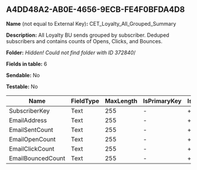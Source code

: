 ## A4DD48A2-AB0E-4656-9ECB-FE4F0BFDA4D8

**Name** (not equal to External Key)**:** CET_Loyalty_All_Grouped_Summary

**Description:** All Loyalty BU sends grouped by subscriber.  Deduped subscribers and contains counts of Opens, Clicks, and Bounces.

**Folder:** _Hidden! Could not find folder with ID 372840_/

**Fields in table:** 6

**Sendable:** No

**Testable:** No

| Name | FieldType | MaxLength | IsPrimaryKey | IsNullable | DefaultValue |
| --- | --- | --- | --- | --- | --- |
| SubscriberKey | Text | 255 | - | + |  |
| EmailAddress | Text | 255 | - | + |  |
| EmailSentCount | Text | 255 | - | + |  |
| EmailOpenCount | Text | 255 | - | + |  |
| EmailClickCount | Text | 255 | - | + |  |
| EmailBouncedCount | Text | 255 | - | + |  |
